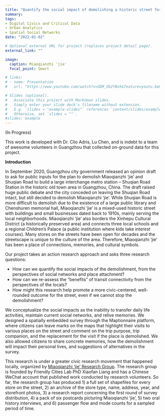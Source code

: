 ```yaml
---
title: "Quantify the social impact of demolishing a historic street for a new metro station: evidence from participatory GIS survey in Guangzhou, China"
summary: 
tags:
- Digital Civics and Critical Data
- Urban Analytics
- Spatial Social Networks
date: "2022-01-02"

# Optional external URL for project (replaces project detail page).
external_link: ""

image:
  caption: Miaoqianzhi 'jie'
  focal_point: Smart

# links:
# - name: Presentation 
#   url: "https://www.youtube.com/watch?v=SDM_Xb2YBvk&feature=youtu.be&t=10501&ab_channel=IEEEVisualizationConference"

# Slides (optional).
#   Associate this project with Markdown slides.
#   Simply enter your slide deck's filename without extension.
#   E.g. `slides = "example-slides"` references `content/slides/example-slides.md`.
#   Otherwise, set `slides = ""`.
#slides: example
---
```


(In Progress)

This work is developed with Dr. Clio Adris, Lu Chen, and is indebt to a team of awesome volunteers in Guangzhou that collected on-ground data for this project.

**Introduction** 

In September 2020, Guangzhou city government released an opinion draft to ask for public inputs for the plan to demolish Miaoqianzhi ‘jie’ and Shuqian Road to build a large interchange metro station – Shuqian Road Station in the historic old town area in Guangzhou, China. The draft raised huge public debate and the city conceded on leaving the Shuqian Road intact, but still decided to demolish Miaoqianzhi ‘jie’. While Shuqian Road is more difficult to demolish due to the existence of a large public library and Chenshuren memorial hall, Miaoqianzhi ‘jie’ is a mixed-used historic street with buildings and small businesses dated back to 1910s, mainly serving the local neighborhoods. Miaoqianzhi ‘jie’ also borders the Xinhepu Cultural District (a historically preserved area) and connects three local schools and a regional Children’s Palace (a public institution where kids take interest courses). Many stores on the streets have been open for decades and the streetscape is unique to the culture of the area. Therefore, Miaoqianzhi ‘jie’ has been a place of connections, memories, and cultural symbols.

Our project takes an action research approach and asks three research questions:

* How can we quantify the social impacts of the demolishment, from the perspectives of social networks and place attachment?
* How can we re-assess the “benefits” of transit connectivity from the perspectives of the locals?
* How might this research help promote a more civic-centered, well-rounded outcome for the street, even if we cannot stop the demolishment?

We conceptualize the social impacts as the inability to transfer daily life activities, maintain current social networks, and relive memories. We designed a spatially embedded survey through the Maptionnaire platform, where citizens can leave marks on the maps that highlight their visits to various places on the street and comment on the trip purpose, trip companion, and the replacement for the visit if the place is demolished. We also allowed citizens to share concrete memories, how the demolishment will impact their personal lives, and suggestions of alternatives in the survey.

This research is under a greater civic research movement that happened locally, organized by [Miaoqianzhi ‘jie’ Research Group](https://mp.weixin.qq.com/s/NPAoUNv3VwDk0pHFYif1PQ). The research group is founded by Friendly Cities Lab PhD Xiaofan Liang and has a Chinese WeChat account that published work conducted by research volunteers. So far, the research group has produced 1) a full set of shapefiles for every store on the street, 2) an archive of the store type, name, address, year, and storefront photos, 3) a research report concerning the first round of survey distribution, 4) a pack of six postcards picturing Miaoqianzhi ‘jie’, 5) two oral history interviews, and 6) passenger flow and mode counts for a sampled period of time.

